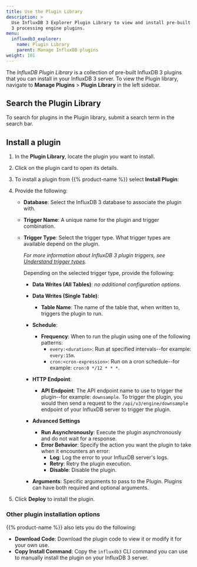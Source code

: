 ```yaml
---
title: Use the Plugin Library
description: >
  Use InfluxDB 3 Explorer Plugin Library to view and install pre-built InfluxDB
  3 processing engine plugins.
menu:
  influxdb3_explorer:
    name: Plugin Library
    parent: Manage InfluxDB plugins
weight: 101
---
```


The _InfluxDB Plugin Library_ is a collection of pre-built InfluxDB 3 plugins that
you can install in your InfluxDB 3 server. To view the Plugin library, navigate
to **Manage Plugins** > **Plugin Library** in the left sidebar.

## Search the Plugin Library

To search for plugins in the Plugin library, submit a search term in the search bar.

## Install a plugin

1.  In the **Plugin Library**, locate the plugin you want to install.
2.  Click on the plugin card to open its details.
3.  To install a plugin from {{% product-name %}} select **Install Plugin**:
4.  Provide the following:

    - **Database**: Select the InfluxDB 3 database to associate the plugin with.
    - **Trigger Name**: A unique name for the plugin and trigger combination.
    - **Trigger Type**: Select the trigger type. What trigger types are
      available depend on the plugin.
      
      _For more information about InfluxDB 3 plugin triggers, see
      [Understand trigger types](/influxdb3/enterprise/plugins/#understand-trigger-types)._
      
      Depending on the selected trigger type, provide the following:

      - **Data Writes (All Tables)**: _no additional configuration options_.
      - **Data Writes (Single Table)**:
        - **Table Name**: The name of the table that, when written to, triggers the plugin to run.
      - **Schedule**:
        - **Frequency**: When to run the plugin using one of the following patterns:
          - `every:<duration>`: Run at specified intervals--for example:
            `every:15m`.
          - `cron:<cron-expression>`: Run on a cron schedule--for
            example: `cron:0 */12 * * *`.
      - **HTTP Endpoint**:
        - **API Endpoint**: The API endpoint name to use to trigger the plugin--for
          example: `downsample`. To trigger the plugin, you would then send
          a request to the `/api/v3/engine/downsample` endpoint of your InfluxDB
          server to trigger the plugin.
      
      - **Advanced Settings**
        - **Run Asynchronously**: Execute the plugin asynchronously and do not
          wait for a response.
        - **Error Behavior**: Specify the action you want the plugin to take
          when it encounters an error:
          - **Log**: Log the error to your InfluxDB server's logs.
          - **Retry**: Retry the plugin execution.
          - **Disable**: Disable the plugin.

      - **Arguments**: Specific arguments to pass to the Plugin.
        Plugins can have both required and optional arguments.

5.  Click **Deploy** to install the plugin.

### Other plugin installation options

{{% product-name %}} also lets you do the following:

- **Download Code**: Download the plugin code to view it or modify it for your own use.
- **Copy Install Command**: Copy the `influxdb3` CLI command you can use to
  manually install the plugin on your InfluxDB 3 server.
